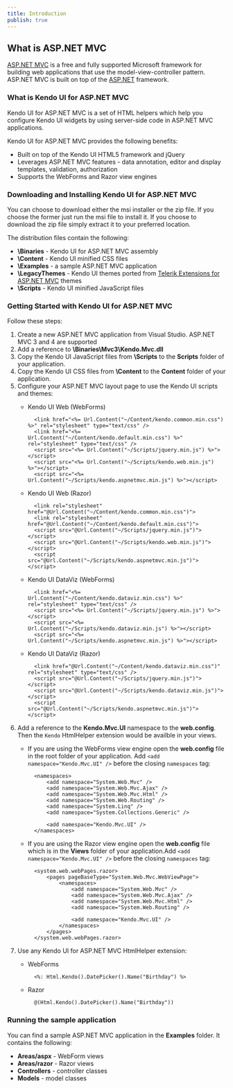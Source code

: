```yaml
---
title: Introduction
publish: true
---
```


## What is ASP.NET MVC

 [ASP.NET MVC](http://www.asp.net/mvc/) is a free and fully supported Microsoft framework for building web applications that use the model-view-controller pattern.
ASP.NET MVC is built on top of the [ASP.NET](http://www.asp.net/) framework.

### What is Kendo UI for ASP.NET MVC

Kendo UI for ASP.NET MVC is a set of HTML helpers which help you configure Kendo UI widgets by using server-side code in ASP.NET MVC applications.

Kendo UI for ASP.NET MVC provides the following benefits:

*   Built on top of the Kendo UI HTML5 framework and jQuery
*   Leverages ASP.NET MVC features - data annotation, editor and display templates, validation, authorization
*   Supports the WebForms and Razor view engines

### Downloading and Installing Kendo UI for ASP.NET MVC

You can choose to download either the msi installer or the zip file. If you choose the former just run the msi file to install it. If you choose to
download the zip file simply extract it to your preferred location.

The distribution files contain the following:

*   **\Binaries** - Kendo UI for ASP.NET MVC assembly
*   **\Content** - Kendo UI minified CSS files
*   **\Examples** - a sample ASP.NET MVC application
*   **\LegacyThemes** - Kendo UI themes ported from [Telerik Extensions for ASP.NET MVC](http://www.telerik.com/products/aspnet-mvc.aspx) themes
*   **\Scripts** - Kendo UI minified JavaScript files

### Getting Started with Kendo UI for ASP.NET MVC

Follow these steps:
 1.  Create a new ASP.NET MVC application from Visual Studio. ASP.NET MVC 3 and 4 are supported
 2.  Add a reference to **\Binaries\Mvc3\Kendo.Mvc.dll**
 3.  Copy the Kendo UI JavaScript files from **\Scripts** to the **Scripts** folder of your application.
 4.  Copy the Kendo UI CSS files from **\Content** to the **Content** folder of your application.
 5.  Configure your ASP.NET MVC layout page to use the Kendo UI scripts and themes:
     - Kendo UI Web (WebForms)

             <link href="<%= Url.Content("~/Content/kendo.common.min.css") %>" rel="stylesheet" type="text/css" />
             <link href="<%= Url.Content("~/Content/kendo.default.min.css") %>" rel="stylesheet" type="text/css" />
             <script src="<%= Url.Content("~/Scripts/jquery.min.js") %>"></script>
             <script src="<%= Url.Content("~/Scripts/kendo.web.min.js") %>"></script>
             <script src="<%= Url.Content("~/Scripts/kendo.aspnetmvc.min.js") %>"></script>
     - Kendo UI Web (Razor)

             <link rel="stylesheet" href="@Url.Content("~/Content/kendo.common.min.css")">
             <link rel="stylesheet" href="@Url.Content("~/Content/kendo.default.min.css")">
             <script src="@Url.Content("~/Scripts/jquery.min.js")"></script>
             <script src="@Url.Content("~/Scripts/kendo.web.min.js")"></script>
             <script src="@Url.Content("~/Scripts/kendo.aspnetmvc.min.js")"></script>
     - Kendo UI DataViz (WebForms)

             <link href="<%= Url.Content("~/Content/kendo.dataviz.min.css") %>" rel="stylesheet" type="text/css" />
             <script src="<%= Url.Content("~/Scripts/jquery.min.js") %>"></script>
             <script src="<%= Url.Content("~/Scripts/kendo.dataviz.min.js") %>"></script>
             <script src="<%= Url.Content("~/Scripts/kendo.aspnetmvc.min.js") %>"></script>
     - Kendo UI DataViz (Razor)

             <link href="@Url.Content("~/Content/kendo.dataviz.min.css")" rel="stylesheet" type="text/css" />
             <script src="@Url.Content("~/Scripts/jquery.min.js")"></script>
             <script src="@Url.Content("~/Scripts/kendo.dataviz.min.js")"></script>
             <script src="@Url.Content("~/Scripts/kendo.aspnetmvc.min.js")"></script>

 6.  Add a reference to the **Kendo.Mvc.UI** namespace to the **web.config**. Then the `Kendo` HtmlHelper extension would
be availble in your views.
     - If you are using the WebForms view engine open the **web.config** file in the root folder of your application. Add
     `<add namespace="Kendo.Mvc.UI" />` before the closing `namespaces` tag:

             <namespaces>
                 <add namespace="System.Web.Mvc" />
                 <add namespace="System.Web.Mvc.Ajax" />
                 <add namespace="System.Web.Mvc.Html" />
                 <add namespace="System.Web.Routing" />
                 <add namespace="System.Linq" />
                 <add namespace="System.Collections.Generic" />

                 <add namespace="Kendo.Mvc.UI" />
             </namespaces>
     - If you are using the Razor view engine open the **web.config** file which is in the **Views** folder
     of your application.Add `<add namespace="Kendo.Mvc.UI" />` before the closing `namespaces` tag:

             <system.web.webPages.razor>
                 <pages pageBaseType="System.Web.Mvc.WebViewPage">
                     <namespaces>
                         <add namespace="System.Web.Mvc" />
                         <add namespace="System.Web.Mvc.Ajax" />
                         <add namespace="System.Web.Mvc.Html" />
                         <add namespace="System.Web.Routing" />

                         <add namespace="Kendo.Mvc.UI" />
                     </namespaces>
                 </pages>
             </system.web.webPages.razor>

 7.  Use any Kendo UI for ASP.NET MVC HtmlHelper extension:
     - WebForms

             <%: Html.Kendo().DatePicker().Name("Birthday") %>
     - Razor

             @(Html.Kendo().DatePicker().Name("Birthday"))

### Running the sample application

You can find a sample ASP.NET MVC application in the **Examples** folder.
It contains the following:

*   **Areas/aspx** - WebForm views
*   **Areas/razor** - Razor views
*   **Controllers** - controller classes
*   **Models** - model classes
